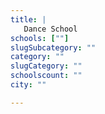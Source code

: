 ```yaml
---
title: |
   Dance School
schools: [""]
slugSubcategory: ""
category: ""
slugCategory: ""
schoolscount: ""
city: ""

---
```


